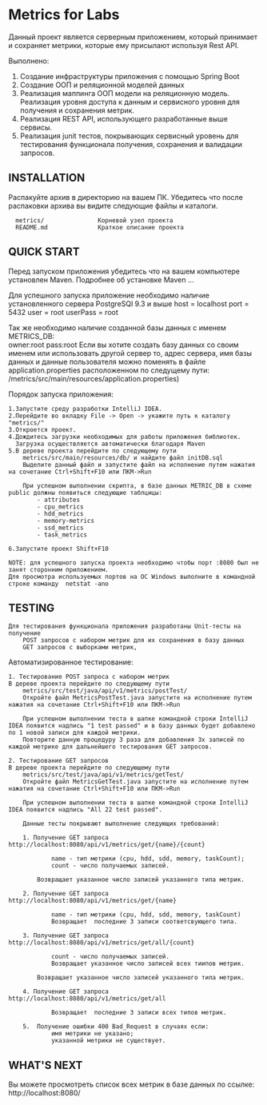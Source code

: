 Metrics for <STM> Labs
=============================
Данный проект является серверным приложением, который принимает и сохраняет метрики, которые ему присылают используя Rest API.

Выполнено: 
1.	Создание инфраструктуры приложения с помощью Spring Boot
2.	Создание ООП и реляционной моделей данных 
3.	Реализация маппинга ООП модели на реляционную модель. Реализация уровня доступа к данным и сервисного уровня для получения и сохранения метрик.
4.	Реализация REST API, использующего разработанные выше сервисы.
5.	Реализация junit тестов, покрывающих сервисный уровень для тестирования функционала получения, сохранения и валидации запросов.

INSTALLATION
------------

Распакуйте архив в директорию на вашем ПК. Убедитесь что после распаковки архива вы видите следующие файлы и каталоги.

      metrics/               Корневой узел проекта
      README.md				 Краткое описание проекта
     

QUICK START
-----------
Перед запуском приложения убедитесь что на вашем компьютере установлен Maven.
Подробнее об установке Maven ...

Для успешного запуска приложение необходимо наличие установленного сервера PostgreSQl 9.3 и выше
	host = localhost
	port = 5432
	user = root
	userPass = root
	
Так же необходимо наличие созданной базы данных с именем METRICS_DB:	
	owner:root 
	pass:root
Если вы хотите создать базу данных со своим именем или использовать другой сервер то,
адрес сервера, имя базы данных и данные пользователя можно поменять в файле application.properties расположенном по следущему пути:
		/metrics/src/main/resources/application.properties)
		
Порядок запуска приложения:

	1.Запустите среду разработки IntelliJ IDEA.
	2.Перейдите во вкладку File -> Open -> укажите путь к каталогу "metrics/"
	3.Откроется проект.
	4.Дождитесь загрузки необходимых для работы приложения библиотек.
	  Загрузка осуществляется автоматически благодаря Maven 
	5.В дереве проекта перейдите по следующему пути
		metrics/src/main/resources/db/ и найдите файл initDB.sql
		Выделите данный файл и запустите файл на исполнение путем нажатия на сочетание Ctrl+Shift+F10 или ПКМ->Run
		
		При успешном выполнении скрипта, в базе данных METRIC_DB в схеме public должны появиться следующие таблцицы:
			- attributes
			- cpu_metrics
			- hdd_metrics
			- memory-metrics
			- ssd_metrics
			- task_metrics

	6.Запустите проект Shift+F10
	
	NOTE: для успешного запуска проекта необходимо чтобы порт :8080 был не занят сторонним приложением.
	Для просмотра используемых портов на ОС Windows выполните в командной строке команду  netstat -ano 

TESTING
-----------
	Для тестирования функционала приложения разработаны Unit-тесты на получение
		POST запросов с набором метрик для их сохранения в базу данных
		GET запросов с выборками метрик,
	
Автоматизированное тестирование:
	
	1. Тестирование POST запроса с набором метрик
	В дереве проекта перейдите по следующему пути
		metrics/src/test/java/api/v1/metrics/postTest/
		Откройте файл MetricsPostTest.java запустите на исполнение путем нажатия на сочетание Ctrl+Shift+F10 или ПКМ->Run

		При успешном выполнении теста в шапке командной строки IntelliJ IDEA появится надпись "1 test passed" и в базу данных будет добавлено по 1 новой записи для каждой метрики.
		Повторите данную процедуру 3 раза для добавления 3х записей по каждой метрике для дальнейшего тестирования GET запросов.
		
	2. Тестирование GET запросов	
	В дереве проекта перейдите по следующему пути
		metrics/src/test/java/api/v1/metrics/getTest/
		Откройте файл MetricsGetTest.java запустите на исполнение путем нажатия на сочетание Ctrl+Shift+F10 или ПКМ->Run

		При успешном выполнении теста в шапке командной строки IntelliJ IDEA появится надпись "All 22 test passed".
		
		Данные тесты покрывают выполнение следующих требований:
		
		1. Получение GET запроса http://localhost:8080/api/v1/metrics/get/{name}/{count}
			
				name - тип метрики (cpu, hdd, sdd, memory, taskCount);
				count - число получаемых записей.
				
			Возвращает указанное число записей указанного типа метрик. 
			
		2. Получение GET запроса http://localhost:8080/api/v1/metrics/get/{name}		
		
				name - тип метрики (cpu, hdd, sdd, memory, taskCount)
				Возвращает  последние 3 записи соответсвующего типа.
				
		3. Получение GET запроса http://localhost:8080/api/v1/metrics/get/all/{count}			
				
				count - число получаемых записей.
				Возвращает указанное число записей всех тиипов метрик. 
				
			Возвращает указанное число записей указанного типа метрик. 
			
		4. Получение GET запроса http://localhost:8080/api/v1/metrics/get/all		
		
				Возвращает  последние 3 записи всех типов метрик.
				
		5.	Получение ошибки 400 Bad_Request в случаях если:		
				имя метрики не указано;
				указанной метрики не существует.
				
				
WHAT'S NEXT
-----------

Вы можете просмотреть список всех метрик в базе данных по ссылке:
 http://localhost:8080/


